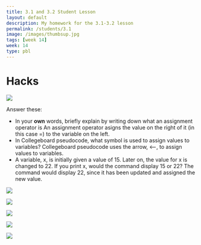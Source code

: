 ```yaml
---
title: 3.1 and 3.2 Student Lesson
layout: default
description: My homework for the 3.1-3.2 lesson
permalink: /students/3.1
image: /images/thumbsup.jpg
tags: [week 14]
week: 14
type: pbl
---
```


# Hacks
![]({{site.baseurl}}/images/actual1hacks3.1and3.2.jpg)

Answer these:
- In your **own** words, briefly explain by writing down what an assignment operator is
An assignment operator asigns the value on the right of it (in this case =) to the variable on the left.
- In Collegeboard pseudocode, what symbol is used to assign values to variables?
Collegeboard pseudocode uses the arrow, <--, to assign values to variables.
- A variable, x, is initially given a value of 15. Later on, the value for x is changed to 22. If you print x, would the command display 15 or 22?
The command would display 22, since it has been updated and assigned the new value.

![]({{site.baseurl}}/images/2hacks3.1and3.2.jpg)

![]({{site.baseurl}}/images/7hacks3.1and3.2.jpg)

![]({{site.baseurl}}/images4hacks3.1and3.2.jpg)

![]({{site.baseurl}}/images/5hacks3.1and3.2.jpg)

![]({{site.baseurl}}/images/6hacks3.1and3.2.jpg)